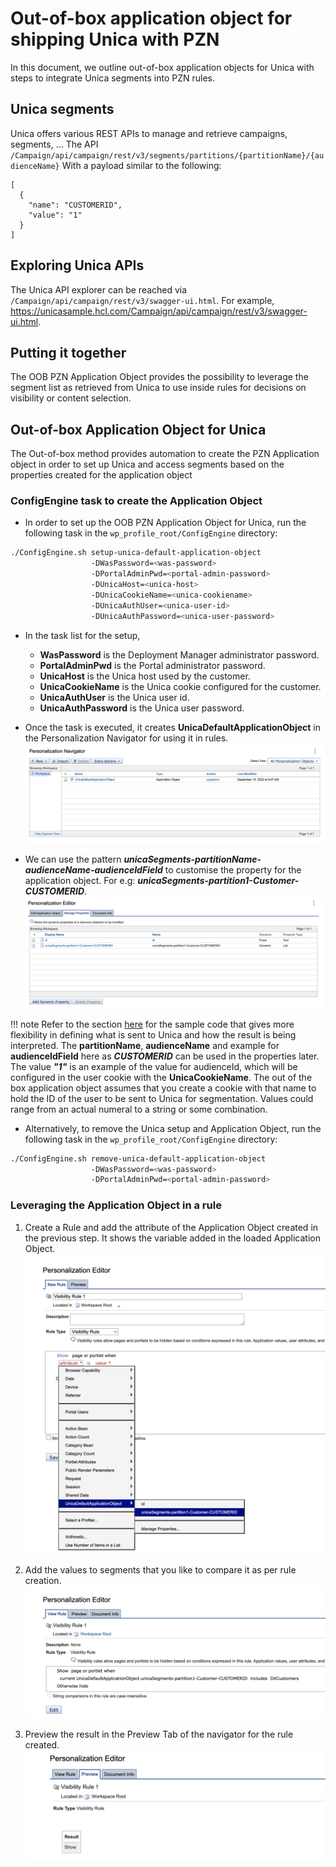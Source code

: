 # Out-of-box application object for shipping Unica with PZN
In this document, we outline out-of-box application objects for Unica with steps to integrate Unica segments into PZN rules.

## Unica segments
Unica offers various REST APIs to manage and retrieve campaigns, segments, ...
The API `/Campaign/api/campaign/rest/v3/segments/partitions/{partitionName}/{audienceName}`
With a payload similar to the following:
```
[
  {
    "name": "CUSTOMERID",
    "value": "1"
  }
]
```

## Exploring Unica APIs
The Unica API explorer can be reached via ```/Campaign/api/campaign/rest/v3/swagger-ui.html```.
For example, https://unicasample.hcl.com/Campaign/api/campaign/rest/v3/swagger-ui.html.

## Putting it together
The OOB PZN Application Object provides the possibility to leverage the segment list as retrieved from Unica to use inside rules for decisions on visibility or content selection.

## Out-of-box Application Object for Unica
The Out-of-box method provides automation to create the PZN Application object in order to set up Unica and access segments based on the properties created for the application object

### ConfigEngine task to create the Application Object

- In order to set up the OOB PZN Application Object for Unica, run the following task in the `wp_profile_root/ConfigEngine` directory:
```bash
./ConfigEngine.sh setup-unica-default-application-object
                  -DWasPassword=<was-password>
                  -DPortalAdminPwd=<portal-admin-password>
                  -DUnicaHost=<unica-host>
                  -DUnicaCookieName=<unica-cookiename>
                  -DUnicaAuthUser=<unica-user-id>
                  -DUnicaAuthPassword=<unica-user-password>
```

- In the task list for the setup,
  - **WasPassword** is the Deployment Manager administrator password.
  - **PortalAdminPwd** is the Portal administrator password.
  - **UnicaHost** is the Unica host used by the customer.
  - **UnicaCookieName** is the Unica cookie configured for the customer.
  - **UnicaAuthUser** is the Unica user id.
  - **UnicaAuthPassword** is the Unica user password.

- Once the task is executed, it creates **UnicaDefaultApplicationObject** in the Personalization Navigator for using it in rules.
![unica-default-application-object](../../../images/unica-default-application-object.png)
- We can use the pattern ***unicaSegments-partitionName-audienceName-audienceIdField*** to customise the property for the application object. For e.g: ***unicaSegments-partition1-Customer-CUSTOMERID***.
![unica-oob-manage-properties](../../../images/unica-oob-manage-properties.png)

!!! note
    Refer to the section [here](#unica-segments) for the sample code that gives more flexibility in defining what is sent to Unica and how the result is being interpreted. The **partitionName**, **audienceName** and example for **audienceIdField** here as ***CUSTOMERID*** can be used in the properties later. The value ***"1"*** is an example of the value for audienceId, which will be configured in the user cookie with the **UnicaCookieName**. The out of the box application object assumes that you create a cookie with that name to hold the ID of the user to be sent to Unica for segmentation. Values could range from an actual numeral to a string or some combination.

- Alternatively, to remove the Unica setup and Application Object, run the following task in the `wp_profile_root/ConfigEngine` directory:
```bash
./ConfigEngine.sh remove-unica-default-application-object
                  -DWasPassword=<was-password>
                  -DPortalAdminPwd=<portal-admin-password>
```

### Leveraging the Application Object in a rule
1. Create a Rule and add the attribute of the Application Object created in the previous step. It shows the variable added in the loaded Application Object.
![use-oob-application-object-in-rules](../../../images/use-oob-application-object-in-rules.png)

2. Add the values to segments that you like to compare it as per rule creation.
![oob-create-rule](../../../images/oob-create-rule.png)

3. Preview the result in the Preview Tab of the navigator for the rule created.
![check-rule-result](../../../images/check-rule-result.png)
